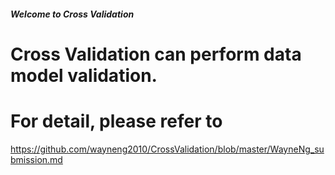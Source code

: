 #####    Welcome to Cross Validation

# Cross Validation can perform data model validation.
# For detail, please refer to 
https://github.com/wayneng2010/CrossValidation/blob/master/WayneNg_submission.md

